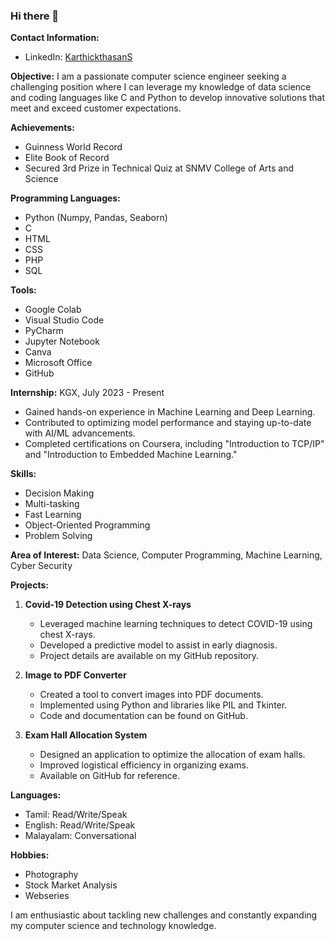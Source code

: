 ### Hi there 👋 

**Contact Information:**
- LinkedIn: [KarthickthasanS](www.linkedin.com/in/karthickthasans)

<!--
**KarthickthasanS/KarthickthasanS** is a ✨ _special_ ✨ repository because its `README.md` (this file) appears on your GitHub profile.

Here are some ideas to get you started:

- 🔭 I’m currently working on ...
- 🌱 I’m currently learning ...
- 👯 I’m looking to collaborate on ...
- 🤔 I’m looking for help with ...
- 💬 Ask me about ...
- 📫 How to reach me: ...
- 😄 Pronouns: ...
- ⚡ Fun fact: ...
-->


**Objective:**
I am a passionate computer science engineer seeking a challenging position where I can leverage my knowledge of data science and coding languages like C and Python to develop innovative solutions that meet and exceed customer expectations.

**Achievements:**
- Guinness World Record 
- Elite Book of Record 
- Secured 3rd Prize in Technical Quiz at SNMV College of Arts and Science

**Programming Languages:**
- Python (Numpy, Pandas, Seaborn)
- C
- HTML
- CSS
- PHP
- SQL
  
**Tools:**
- Google Colab
- Visual Studio Code
- PyCharm
- Jupyter Notebook
- Canva
- Microsoft Office
- GitHub

**Internship:**
KGX, July 2023 - Present
- Gained hands-on experience in Machine Learning and Deep Learning.
- Contributed to optimizing model performance and staying up-to-date with AI/ML advancements.
- Completed certifications on Coursera, including "Introduction to TCP/IP" and "Introduction to Embedded Machine Learning."

**Skills:**
- Decision Making
- Multi-tasking
- Fast Learning
- Object-Oriented Programming
- Problem Solving  

**Area of Interest:** Data Science, Computer Programming, Machine Learning, Cyber Security

**Projects:**
1. **Covid-19 Detection using Chest X-rays**
   - Leveraged machine learning techniques to detect COVID-19 using chest X-rays.
   - Developed a predictive model to assist in early diagnosis.
   - Project details are available on my GitHub repository.

2. **Image to PDF Converter**
   - Created a tool to convert images into PDF documents.
   - Implemented using Python and libraries like PIL and Tkinter.
   - Code and documentation can be found on GitHub.

3. **Exam Hall Allocation System**
   - Designed an application to optimize the allocation of exam halls.
   - Improved logistical efficiency in organizing exams.
   - Available on GitHub for reference.

**Languages:**
- Tamil: Read/Write/Speak
- English: Read/Write/Speak
- Malayalam: Conversational

**Hobbies:**
- Photography
- Stock Market Analysis
- Webseries


I am enthusiastic about tackling new challenges and constantly expanding my computer science and technology knowledge.
